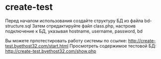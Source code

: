 # create-test

Перед началом использования создайте структуру БД из файла bd-structure.sql
Затем отредактируйте файл class.php, настроив подключение к БД, указывая hostname, username, password, bd

Вы можете прпотестировать работу системы по ссылке: http://create-test.byethost32.com/start.html
Просмотреть содержимое тестовой БД: http://create-test.byethost32.com/show.php
